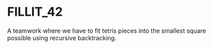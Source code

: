 # FILLIT_42
A teamwork where we have to fit tetris pieces into the smallest square possible using recursive backtracking.
